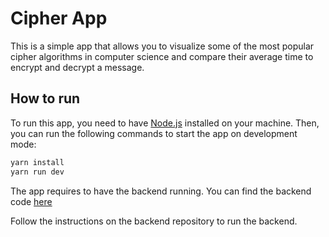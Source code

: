# Cipher App

This is a simple app that allows you to visualize some of the most popular cipher algorithms in computer science and compare their average time to encrypt and decrypt a message.

## How to run

To run this app, you need to have [Node.js](https://nodejs.org/en/) installed on your machine. Then, you can run the following commands to start the app on development mode:

```bash
yarn install
yarn run dev
```

The app requires to have the backend running. You can find the backend code [here](https://github.com/AlejandroQR23/cipher-algorithms)

Follow the instructions on the backend repository to run the backend.
